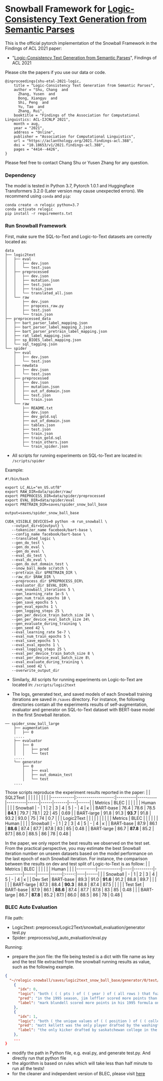 # Snowball Framework for [Logic-Consistency Text Generation from Semantic Parses](https://aclanthology.org/2021.findings-acl.388/)

This is the official pytorch implementation of the Snowball Framework in the Findings of ACL 2021 paper:
- "[Logic-Consistency Text Generation from Semantic Parses](https://aclanthology.org/2021.findings-acl.388/)", Findings of ACL 2021

Please cite the papers if you use our data or code.
```
@inproceedings{shu-etal-2021-logic,
    title = "Logic-Consistency Text Generation from Semantic Parses",
    author = "Shu, Chang  and
      Zhang, Yusen  and
      Dong, Xiangyu  and
      Shi, Peng  and
      Yu, Tao  and
      Zhang, Rui",
    booktitle = "Findings of the Association for Computational Linguistics: ACL-IJCNLP 2021",
    month = aug,
    year = "2021",
    address = "Online",
    publisher = "Association for Computational Linguistics",
    url = "https://aclanthology.org/2021.findings-acl.388",
    doi = "10.18653/v1/2021.findings-acl.388",
    pages = "4414--4426",
}

```

Please feel free to contact Chang Shu or Yusen Zhang for any question.

### Dependency

The model is tested in Python 3.7, Pytorch 1.0.1 and Huggingface Transformers 3.2.0 (Later version may cause unexpected errors).  We recommend using `conda` and `pip`:

```
conda create -n relogic python=3.7
conda activate relogic
pip install -r requirements.txt
```

### Run Snowball Framework
First, make sure the SQL-to-Text and Logic-to-Text datasets are correctly located as:

```
data
├── logic2text
│   ├── eval
│   │   ├── dev.json
│   │   └── test.json
│   ├── preprocessed
│   │   ├── dev.json
│   │   ├── mutation.json
│   │   ├── test.json
│   │   ├── train.json
│   │   └── translated_all.json
│   └── raw
│       ├── dev.json
│       ├── propcess_raw.py
│       ├── test.json
│       └── train.json
├── preprocessed_data
│   ├── bart_parser_label_mapping.json
│   ├── bart_parser_label_mapping_2.json
│   ├── bart_parser_pretrain_label_mapping.json
│   ├── rat_label_mapping.json
│   ├── sp_BIOES_label_mapping.json
│   └── sql_tagging.json
└── spider
    ├── eval
    │   ├── dev.json
    │   └── test.json
    ├── newdata
    │   ├── dev.json
    │   └── test.json
    ├── preprocessed
    │   ├── dev.json
    │   ├── mutation.json
    │   ├── out_of_domain.json
    │   ├── test.json
    │   └── train.json
    └── raw
        ├── README.txt
        ├── dev.json
        ├── dev_gold.sql
        ├── out_of_domain.json
        ├── tables.json
        ├── test.json
        ├── train.json
        ├── train_gold.sql
        ├── train_others.json
        └── train_spider.json
```

- All scripts for running experiments on SQL-to-Text are located in: `/scripts/spider`

Example:
```
#!/bin/bash

export LC_ALL="en_US.utf8"
export RAW_DIR=data/spider/raw/
export PREPROCESS_DIR=data/spider/preprocessed
export EVAL_DIR=data/spider/eval
export PRETRAIN_DIR=saves/spider_snow_ball_base

output=saves/spider_snow_ball_base

CUDA_VISIBLE_DEVICES=0 python -m run_snowball \
   --output_dir=${output} \
   --tokenizer_name facebook/bart-base \
   --config_name facebook/bart-base \
   --translated_logic \
   --gen_do_test \
   --gen_do_eval \
   --gen_do_eval \
   --eval_do_test \
   --eval_do_eval \
   --gen_do_out_domain_test \
   --snow_ball_mode scratch \
   --pretrain_dir $PRETRAIN_DIR \
   --raw_dir $RAW_DIR \
   --preprocess_dir $PREPROCESS_DIR\
   --evaluator_dir $EVAL_DIR\
   --num_snowball_iterations 5 \
   --gen_learning_rate 1e-5 \
   --gen_num_train_epochs 10 \
   --gen_save_epochs 5 \
   --gen_eval_epochs 1 \
   --gen_logging_steps 25 \
   --gen_per_device_train_batch_size 24 \
   --gen_per_device_eval_batch_size 24\
   --gen_evaluate_during_training \
   --gen_seed 42 \
   --eval_learning_rate 5e-7 \
   --eval_num_train_epochs 5 \
   --eval_save_epochs 5 \
   --eval_eval_epochs 1 \
   --eval_logging_steps 25 \
   --eval_per_device_train_batch_size 8 \
   --eval_per_device_eval_batch_size 8\
   --eval_evaluate_during_training \
   --eval_seed 42 \
   --overwrite_output_dir
```
- Similarly, All scripts for running experiments on Logic-to-Text are located in: `/scripts/logic2text`

- The logs, generated text, and saved models of each Snowball training iterations are saved in `/saves` directory. For instance, the following directories contain all the experiments results of self-augmentation, evaluator and generator on SQL-to-Text dataset with BERT-base model in the first Snowball iteration.

```
── spider_snow_ball_large
    ├── augmentation
    │   ├── 0
	.....
    ├── evaluator
    │   ├── 0
    │   │   ├── pred
    │   │   └── test
	.....
    └── generator
        ├── 0
        │   ├── eval
        │   ├── out_domain_test
        │   └── test
	....
```

Those scripts reproduce the experiment results reported in the paper:
|            |      SQL2Text       |          |          |          |      |      |       |    |      |
|------------|:-------------------:|----------|----------|----------|------|------|-------|----|------|
| Metrics    |         BLEC        |          |          |          |      |      | Human |    |      |
| Snowball   | -                   | 1        | 2        | 3        | 4    | 5    |   -   | 4  | κ    |
| BART-base  | 76.4                | 78.6     | 78.5     | **84.1** | 79.7 | 78.1 | 22    | 45 | 0.69 |
| BART-large | 91.8                | 91.3     | **93.7** | 91.8     | 93.2 | 93.0 | 75    | 74 | 0.7  |
|            | Logic2Text          |          |          |          |      |      |       |    |      |
| Metrics    |         BLEC        |          |          |          |      |      | Human |    |      |
| Snowball   | -                   | 1        | 2        | 3        | 4    | 5    |   -   | 4  |   κ  |
| BART-base  | 87.9                | 86.1     | **88.6** | 87.4     | 87.7 | 87.8 | 83    | 85 | 0.48 |
| BART-large | 86.7                | **87.8** | 85.2     | 87.1     | 86.0 | 88.5 | 86    | 78 | 0.48 |


In the paper, we only report the best results we observed on the test set. From the practical perspective, you may estimate the best Snowball iteration number on unseen datasets based on the model performance on the last epoch of each Snowball iteration. For instance, the comparison between the results on dev and test split of Logic-to-Text is as follow:
|          | Metrics    | BLEC |          |          |      |      |      | Human |    |      |
|----------|------------|:----:|----------|----------|------|------|------|:-----:|----|------|
|          | Snowball   | -    | 1        | 2        | 3    | 4    | 5    |   -   | 4  |   κ  |
| Dev Set  | BART-base  | 89.3 | 91.0     | **91.6** | 91.2 | 88.8 | 89.7 |       |    |      |
|          | BART-large | 87.3 | 88.4     | **90.3** | 88.8 | 87.4 | 87.5 |       |    |      |
| Test Set | BART-base  | 87.9 | 86.1     | **88.6** | 87.4 | 87.7 | 87.8 | 83    | 85 | 0.48 |
|          | BART-large | 86.7 | **87.8** | 85.2     | 87.1 | 86.0 | 88.5 | 86    | 78 | 0.48 |




### BLEC Auto Evaluation
File path:
- Logic2text: preprocess/Logic2Text/snowball_evaluation/generator test.py
- Spider: preprocess/sql_auto_evaluation/eval.py

Running:
- prepare the json file: the file being tested is a dict with file name as key and the test file extracted from the snowball running results as value, such as the following example.
```json
{
  "~/relogic-snowball/saves/logic2text_snow_ball_base/generator/0/test/epoch_10.json": [
    {
      "idx": 0,
      "logic": "both ( ( ( pts ) of ( ( year ) of ( all rows ) that fuzzy matches ( 1995 ) ) ) is greater than ( ( pts ) of ( ( year ) of ( all rows ) that fuzzy matches ( 1991 ) ) ) ) and ( both ( ( ( pts ) of ( ( year ) of ( all rows ) that fuzzy matches ( 1995 ) ) ) is equal to ( 13 ) ) and ( ( ( pts ) of ( ( year ) of ( all rows ) that fuzzy matches ( 1991 ) ) ) is equal to ( 1 ) ) are true ) are true",
      "pred": "in the 1995 season, jim leffler scored more points than he did in the 1991 season.",
      "label": "mark blundell scored more points in his 1995 formula one race than he did in his 1991 formula one race."
    },
    {
      "idx": 1,
      "logic": "both ( the unique values of ( ( position ) of ( ( college ) of ( all rows ) that fuzzy matches ( saskatchewan ) ) that fuzzy matches ( k ) ) ) and ( ( ( player ) of ( ( position ) of ( ( college ) of ( all rows ) that fuzzy matches ( saskatchewan ) ) that fuzzy matches ( k ) ) ) is the same as ( matt kellett ) ) are true",
      "pred": "matt kellett was the only player drafted by the washington redskins from saskatchewan college.",
      "label": "the only kicker drafted by saskatchewan college in the 1998 cfl draft was matt kellett."
    },
    ...
}
```
- modify the path in Python file, e.g. eval.py, and generate test.py. And directly run that python file
- the algorithm is based on rules which will take less than half minute to run all the tests!
- for the cleaner and independent version of BLEC, please visit [here](https://github.com/chatc/BLEC)

